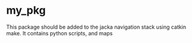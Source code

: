 # my_pkg
This package should be added to the jacka navigation stack using catkin make. It contains  python scripts, and maps  
